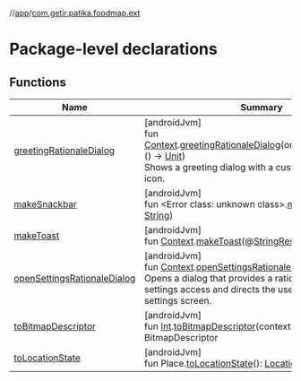 //[app](../../index.md)/[com.getir.patika.foodmap.ext](index.md)

# Package-level declarations

## Functions

| Name | Summary |
|---|---|
| [greetingRationaleDialog](greeting-rationale-dialog.md) | [androidJvm]<br>fun [Context](https://developer.android.com/reference/kotlin/android/content/Context.html).[greetingRationaleDialog](greeting-rationale-dialog.md)(onPositiveButtonClick: () -&gt; [Unit](https://kotlinlang.org/api/latest/jvm/stdlib/kotlin/-unit/index.html))<br>Shows a greeting dialog with a custom message and an icon. |
| [makeSnackbar](make-snackbar.md) | [androidJvm]<br>fun &lt;Error class: unknown class&gt;.[makeSnackbar](make-snackbar.md)(text: [String](https://kotlinlang.org/api/latest/jvm/stdlib/kotlin/-string/index.html)) |
| [makeToast](make-toast.md) | [androidJvm]<br>fun [Context](https://developer.android.com/reference/kotlin/android/content/Context.html).[makeToast](make-toast.md)(@[StringRes](https://developer.android.com/reference/kotlin/androidx/annotation/StringRes.html)textId: [Int](https://kotlinlang.org/api/latest/jvm/stdlib/kotlin/-int/index.html)) |
| [openSettingsRationaleDialog](open-settings-rationale-dialog.md) | [androidJvm]<br>fun [Context](https://developer.android.com/reference/kotlin/android/content/Context.html).[openSettingsRationaleDialog](open-settings-rationale-dialog.md)()<br>Opens a dialog that provides a rationale for requiring settings access and directs the user to the app's settings screen. |
| [toBitmapDescriptor](to-bitmap-descriptor.md) | [androidJvm]<br>fun [Int](https://kotlinlang.org/api/latest/jvm/stdlib/kotlin/-int/index.html).[toBitmapDescriptor](to-bitmap-descriptor.md)(context: [Context](https://developer.android.com/reference/kotlin/android/content/Context.html)): BitmapDescriptor |
| [toLocationState](to-location-state.md) | [androidJvm]<br>fun Place.[toLocationState](to-location-state.md)(): [LocationResult](../com.getir.patika.foodmap.ui/-location-result/index.md) |
